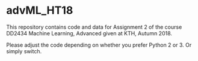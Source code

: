 # advML_HT18

This repository contains code and data for Assignment 2 of the course DD2434 Machine Learning, Advanced given at KTH, Autumn 2018.

Please adjust the code depending on whether you prefer Python 2 or 3. Or simply switch.
